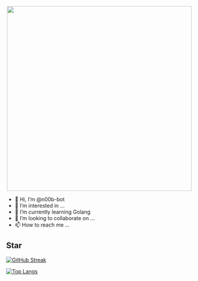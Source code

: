 <div id="header" align="center">
  <img src="https://media.giphy.com/media/RbDKaczqWovIugyJmW/giphy.gif" width="500"/>
</div>

- 👋 Hi, I’m @n00b-bot
- 👀 I’m interested in ...
- 🌱 I’m currently learning Golang
- 💞️ I’m looking to collaborate on ...
- 📫 How to reach me ...

<!---
n00b-bot/n00b-bot is a ✨ special ✨ repository because its `README.md` (this file) appears on your GitHub profile.
You can click the Preview link to take a look at your changes.
--->
## Star
[![GitHub Streak](http://github-readme-streak-stats.herokuapp.com?user=n00b-bot&theme=dark&background=000000)](https://git.io/streak-stats)

[![Top Langs](https://github-readme-stats.vercel.app/api/top-langs/?username=n00b-bot&layout=compact&theme=vision-friendly-dark)](https://github.com/anuraghazra/github-readme-stats)
